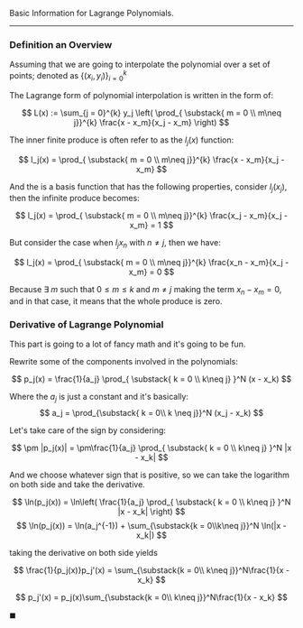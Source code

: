 Basic Information for Lagrange Polynomials. 

---

### Definition an Overview

Assuming that we are going to interpolate the polynomial over a set of points; denoted as $\{(x_i, y_i)\}_{i = 0}^{k}$

The Lagrange form of polynomial interpolation is written in the form of: 

$$
L(x) := \sum_{j = 0}^{k} 
	y_j
	\left(
		\prod_{
		\substack{
		m = 0
		\\ 
		m\neq j}}^{k}
		\frac{x - x_m}{x_j - x_m}
	\right)
$$

The inner finite produce is often refer to as the $l_j(x)$ function: 

$$
l_j(x) = \prod_{
		\substack{
		m = 0
		\\ 
		m\neq j}}^{k}
		\frac{x - x_m}{x_j - x_m}
$$

And the is a basis function that has the following properties, consider $l_j(x_j)$, then the infinite produce becomes: 

$$
l_j(x) = \prod_{
		\substack{
		m = 0
		\\ 
		m\neq j}}^{k}
		\frac{x_j - x_m}{x_j - x_m} = 1
$$

But consider the case when $l_j{x_n}$ with $n\neq j$, then we have: 

$$
l_j(x) = \prod_{
		\substack{
		m = 0
		\\ 
		m\neq j}}^{k}
		\frac{x_n - x_m}{x_j - x_m} = 0
$$
 
Because $\exists\; m$ such that $0 \leq m \leq k$ and $m\neq j$ making the term $x_n - x_m = 0$, and in that case, it means that the whole produce is zero. 


### Derivative of Lagrange Polynomial

This part is going to a lot of fancy math and it's going to be fun. 

Rewrite some of the components involved in the polynomials: 

$$
p_j(x) = \frac{1}{a_j}
\prod_{
\substack{
k = 0 \\ k\neq j}
}^N
(x - x_k)
$$

Where the $a_j$ is just a constant and it's basically: 
$$
a_j = \prod_{\substack{
	k = 0\\ k \neq j}}^N
	(x_j - x_k)
$$

Let's take care of the sign by considering: 

$$
\pm |p_j(x)| = \pm\frac{1}{a_j}
\prod_{
\substack{
k = 0 \\ k\neq j}
}^N
|x - x_k|
$$

And we choose whatever sign that is positive, so we can take the logarithm on both side and take the derivative. 

$$
\ln(p_j(x)) = \ln\left( 
	\frac{1}{a_j} \prod_{
		\substack{
		k = 0 \\ k\neq j}
		}^N
		|x - x_k|
\right)
$$
$$
\ln(p_j(x)) = \ln(a_j^{-1}) + 
	\sum_{\substack{k = 0\\k\neq j}}^N \ln(|x - x_k|)
$$

taking the derivative on both side yields

$$
\frac{1}{p_j(x)}p_j'(x) = 
\sum_{\substack{k = 0\\ k\neq j}}^N\frac{1}{x - x_k}
$$

$$
p_j'(x) = 
p_j(x)\sum_{\substack{k = 0\\ k\neq j}}^N\frac{1}{x - x_k}
$$

$\blacksquare$


